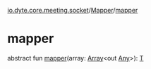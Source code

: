 [io.dyte.core.meeting.socket](../index.md)/[Mapper](index.md)/[mapper](mapper.md)

# mapper


abstract fun [mapper](mapper.md)(array: [Array](https://kotlinlang.org/api/latest/jvm/stdlib/kotlin/-array/index.html)&lt;out [Any](https://kotlinlang.org/api/latest/jvm/stdlib/kotlin/-any/index.html)&gt;): [T](index.md)
